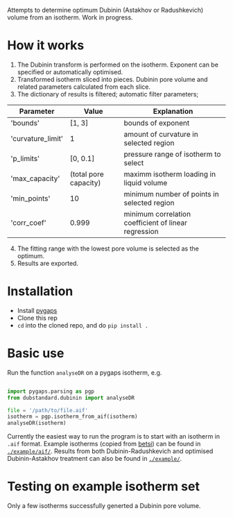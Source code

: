 Attempts to determine optimum Dubinin (Astakhov or Radushkevich) volume from an isotherm. Work in progress.

# How it works

1. The Dubinin transform is performed on the isotherm. Exponent can be specified or automatically optimised. 
2. Transformed isotherm sliced into pieces. Dubinin pore volume and related parameters calculated from each slice.
3. The dictionary of results is filtered; automatic filter parameters;

| Parameter  | Value         | Explanation	|
| ---------------- | ---------------- | ------------ |
| 'bounds'   | [1, 3]                | bounds of exponent	|
| 'curvature_limit'  | 1             | amount of curvature in selected region 	|
| 'p_limits'         | [0, 0.1]              | pressure range of isotherm to select 	|
| 'max_capacity'     | (total pore capacity)         | maximm isotherm loading in liquid volume |
| 'min_points'      | 10            | minimum number of points in selected region 	|	
| 'corr_coef'        | 0.999         | minimum correlation coefficient of linear regression |


4. The fitting range with the lowest pore volume is selected as the optimum.
5. Results are exported.
# Installation

- Install [pygaps](https://github.com/pauliacomi/pyGAPS/)
- Clone this rep
- `cd` into the cloned repo, and do `pip install .`

# Basic use

Run the function `analyseDR` on a pygaps isotherm, e.g.

```py

import pygaps.parsing as pgp
from dubstandard.dubinin import analyseDR

file = '/path/to/file.aif'
isotherm = pgp.isotherm_from_aif(isotherm)
analyseDR(isotherm)

```

Currently the easiest way to run the program is to start with an isotherm in `.aif` format. Example isotherms (copied from [betsi](https://github.com/nakulrampal/betsi-gui)) can be found in [`./example/aif/`](./example/aif/). Results from both Dubinin-Radushkevich and optimised Dubinin-Astakhov treatment can also be found in [`./example/`](./example/). 


# Testing on example isotherm set

Only a few isotherms successfully generted a Dubinin pore volume.
